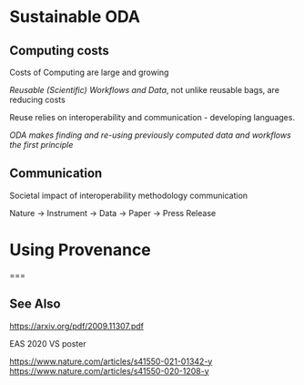 # Sustainable ODA

## Computing costs

Costs of Computing are large and growing

*Reusable (Scientific) Workflows and Data*, not unlike reusable bags, are reducing costs

Reuse relies on interoperability and communication - developing languages.

*ODA makes finding and re-using previously computed data and workflows the first principle*

## Communication

Societal impact of interoperability methodology  communication

Nature -> Instrument -> Data -> Paper -> Press Release

# Using Provenance


===

## See Also

https://arxiv.org/pdf/2009.11307.pdf

EAS 2020 VS poster

https://www.nature.com/articles/s41550-021-01342-y
https://www.nature.com/articles/s41550-020-1208-y
